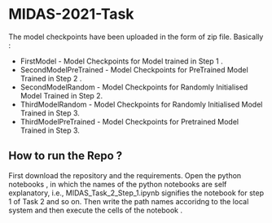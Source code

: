 # MIDAS-2021-Task
The model checkpoints have been uploaded in the form of zip file.
Basically :
<ul>
  <li>
    FirstModel - Model Checkpoints for Model trained in Step 1 .
  </li>
  <li>
    SecondModelPreTrained - Model Checkpoints for PreTrained Model Trained in Step 2 .
  </li>
  <li>
    SecondModelRandom - Model Checkpoints for Randomly Initialised Model Trained in Step 2.
  </li>
  <li>
    ThirdModelRandom - Model Checkpoints for Randomly Initialised Model Trained in Step 3.
  </li>
  <li>
    ThirdModelPreTrained - Model Checkpoints for Pretrained Model Trained in Step 3.
  </li>
</ul>
<h2>How to run the Repo ? </h2>
First download the repository and the requirements. Open the python notebooks , in which the names of the python notebooks are self explanatory, i.e., MIDAS_Task_2_Step_1.ipynb signifies the notebook for step 1 of Task 2 and so on. Then write the path names accoridng to the local system and then execute the cells of the notebook . 


  
   
